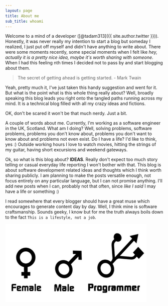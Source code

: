 ```yaml
---
layout: page
title: About me
sub_title: whoami
---
```


Welcome to a mind of a developer ([@tadam313]({{ site.author.twitter }})). Honestly, it was never really my intention to start a blog but someday I realized, I just put off myself and didn't have anything to write about. There were some moments recently, some special moments when I felt like *hey, actually it is a pretty nice idea, maybe it's worth sharing with someone*. When I had this feeling nth times I decided not to pass by and start blogging about them.

> The secret of getting ahead is getting started. - Mark Twain

Yeah, pretty much it, I've just taken this handy suggestion and went for it. But what is the point what is this whole thing really about? Well, broadly speaking this blog leads you right onto the tangled paths running across my mind. It is a technical blog filled with all my crazy ideas and fictions.

OK, don't be scared it won't be that much nerdy. Just a bit.

A couple of words about me. Currently, I'm working as a software engineer in the UK, Scotland. What am I doing? Well, solving problems, software problems, problems you don't know about, problems you don't want to know about and problems not even exist. Do I have a life? I'd like to think, yes :) Outside working hours I love to watch movies, hitting the strings of my guitar, having short excursions and weekend gateways.

Ok, so what is this blog about? **IDEAS**. Really don't expect too much story telling or casual everyday life reporting I won't bother with that. This blog is about software development related ideas and thoughts which I think worth sharing publicly. I am planning to make the posts versatile enough, not focus entirely on any particular language, but I can not promise anything. I'll add new posts when I can, probably not that often, since _like I said_ I may have a life or something :)

I read somewhere that every blogger should have a great muse which encourages to generate content day by day. Well, I think mine is software craftsmanship. Sounds geeky, I know but for me the truth always boils down to the fact `This is a lifestyle, not a job`.

![crazy ideas](/assets/images/about/programmer_gender.jpg)
